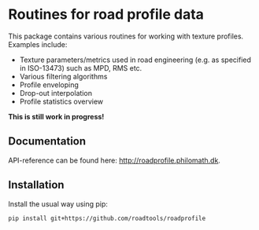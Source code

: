 # Routines for road profile data

This package contains various routines for working with texture profiles. Examples include:

* Texture parameters/metrics used in road engineering (e.g. as specified in ISO-13473) such as MPD, RMS etc.
* Various filtering algorithms
* Profile enveloping
* Drop-out interpolation
* Profile statistics overview

**This is still work in progress!**

## Documentation
API-reference can be found here: http://roadprofile.philomath.dk.

## Installation
Install the usual way using pip:

```
pip install git+https://github.com/roadtools/roadprofile
```
